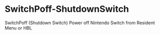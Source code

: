 # SwitchPoff-ShutdownSwitch
SwitchPoff (Shutdown Switch) Power off Nintendo Switch from Resident Menu or HBL


